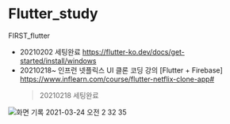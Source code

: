 # Flutter_study
FIRST_flutter 

- 20210202 세팅완료 https://flutter-ko.dev/docs/get-started/install/windows
- 20210218~ 인프런 넷플릭스 UI 클론 코딩 강의 [Flutter + Firebase]
  https://www.inflearn.com/course/flutter-netflix-clone-app#
  >20210218 세팅완료

![화면 기록 2021-03-24 오전 2 32 35](https://user-images.githubusercontent.com/48319693/112191467-64687280-8c49-11eb-907e-6b0ec94bf267.gif)
